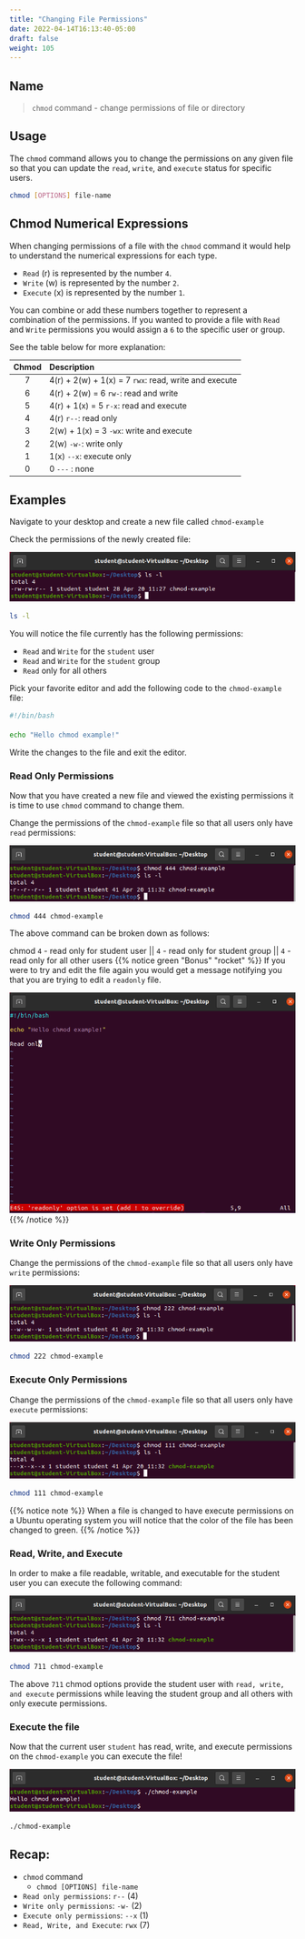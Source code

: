 ```yaml
---
title: "Changing File Permissions"
date: 2022-04-14T16:13:40-05:00
draft: false
weight: 105
---
```


## Name

> `chmod` command - change permissions of file or directory

## Usage

The `chmod` command allows you to change the permissions on any given file so that you can update the `read`, `write`, and `execute` status for specific users.

```bash
chmod [OPTIONS] file-name
```

## Chmod Numerical Expressions

When changing permissions of a file with the `chmod` command it would help to understand the numerical expressions for each type.
- `Read` (r) is represented by the number `4`.
- `Write` (w) is represented by the number `2`.
- `Execute` (x) is represented by the number `1`.

You can combine or add these numbers together to represent a combination of the permissions. If you wanted to provide a file with `Read` and `Write` permissions you would assign a `6` to the specific user or group.

See the table below for more explanation:

| Chmod | Description |
| :---: | :--- |
| 7 | 4(r) + 2(w) + 1(x) = 7 `rwx`: read, write and execute |
| 6 | 4(r) + 2(w) = 6 `rw-`: read and write |
| 5 | 4(r) + 1(x) = 5 `r-x`: read and execute |
| 4 | 4(r) `r--`: read only |
| 3 | 2(w) + 1(x) = 3 `-wx`: write and execute |
| 2 | 2(w) `-w-`: write only|
| 1 | 1(x) `--x`: execute only |
| 0 | 0 `---` : none |


## Examples

Navigate to your desktop and create a new file called `chmod-example`

Check the permissions of the newly created file:

![check-permissions](pictures/check-permissions.png?classes=border)

```bash
ls -l
```

You will notice the file currently has the following permissions:
- `Read` and `Write` for the `student` user
- `Read` and `Write` for the `student` group
- `Read` only for all others

Pick your favorite editor and add the following code to the `chmod-example` file:

```bash
#!/bin/bash

echo "Hello chmod example!"
```

Write the changes to the file and exit the editor.

### Read Only Permissions

Now that you have created a new file and viewed the existing permissions it is time to use `chmod` command to change them.

Change the permissions of the `chmod-example` file so that all users only have `read` permissions:

![chmod-444](pictures/chmod-444.png?classes=border)

```bash
chmod 444 chmod-example
```

The above command can be broken down as follows:

chmod `4` - read only for student user || `4` - read only for student group ||  `4` - read only for all other users
{{% notice green "Bonus" "rocket" %}}
If you were to try and edit the file again you would get a message notifying you that you are trying to edit a `readonly` file.

![read-only](pictures/read-only.png?classes=border)
{{% /notice %}}

### Write Only Permissions

Change the permissions of the `chmod-example` file so that all users only have `write` permissions:

![write-only](pictures/write-only.png?classes=border)

```bash
chmod 222 chmod-example
```

### Execute Only Permissions

Change the permissions of the `chmod-example` file so that all users only have `execute` permissions:

![execute-only](pictures/execute-only.png?classes=border)

```bash
chmod 111 chmod-example
```

{{% notice note %}}
When a file is changed to have execute permissions on a Ubuntu operating system you will notice that the color of the file has been changed to green.
{{% /notice %}}

### Read, Write, and Execute

In order to make a file readable, writable, and executable for the student user you can execute the following command:

![read-write-execute](pictures/read-write-execute.png?classes=border)

```bash
chmod 711 chmod-example
```

The above `711` chmod options provide the student user with `read, write, and execute` permissions while leaving the student group and all others with only execute permissions.

### Execute the file

Now that the current user `student` has read, write, and execute permissions on the `chmod-example` you can execute the file!

![execute-chmod-example](pictures/execute-chmod-example.png?classes=border)

```bash
./chmod-example
```

## Recap:
- `chmod` command
  - `chmod [OPTIONS] file-name`
- `Read only permissions`: `r--` (4)
- `Write only permissions`: `-w-` (2)
- `Execute only permissions`: `--x` (1)
- `Read, Write, and Execute`: `rwx` (7)